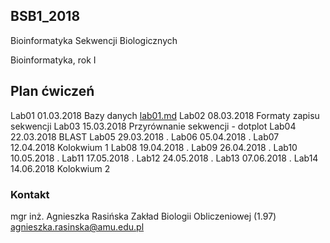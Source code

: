 ## BSB1_2018
Bioinformatyka Sekwencji Biologicznych

Bioinformatyka, rok I

## Plan ćwiczeń

Lab01	01.03.2018	Bazy danych [lab01.md](./lab01.md)
Lab02	08.03.2018	Formaty zapisu sekwencji 
Lab03	15.03.2018	Przyrównanie sekwencji - dotplot 
Lab04	22.03.2018	BLAST
Lab05	29.03.2018	.
Lab06	05.04.2018	.
Lab07	12.04.2018	Kolokwium 1
Lab08	19.04.2018	.
Lab09	26.04.2018	.
Lab10	10.05.2018	.
Lab11	17.05.2018	.
Lab12	24.05.2018	.
Lab13	07.06.2018	.
Lab14	14.06.2018	Kolokwium 2

### Kontakt
mgr inż. Agnieszka Rasińska
Zakład Biologii Obliczeniowej (1.97)
agnieszka.rasinska@amu.edu.pl

